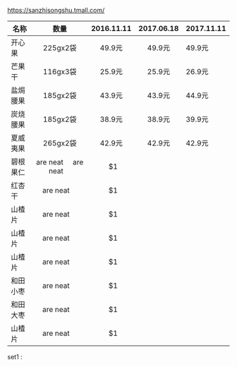 https://sanzhisongshu.tmall.com/
 
 
| 名称 |  数量  | 2016.11.11 | 2017.06.18 | 2017.11.11 |
| --- |  :---: | :-------: | :---------: | --------- |
| 开心果 | 225gx2袋 | 49.9元 | 49.9元 | 49.9元 |
| 芒果干 | 116gx3袋 | 25.9元 | 25.9元 | 26.9元 |
| 盐焗腰果 | 185gx2袋 | 43.9元 | 43.9元 | 44.9元 |
| 炭烧腰果 | 185gx2袋 | 38.9元 | 38.9元 | 39.9元 |
| 夏威夷果 | 265gx2袋 | 42.9元 | 42.9元 | 42.9元 |
| 碧根果仁 | are neat     are neat       |    $1 |
| 红杏干 | are neat      |    $1 |
| 山楂片 | are neat      |    $1 |
| 山楂片 | are neat      |    $1 |
| 山楂片 | are neat      |    $1 |
| 和田小枣 | are neat      |    $1 |
| 和田大枣 | are neat      |    $1 |
| 山楂片 | are neat      |    $1 |
  
set1 : 
